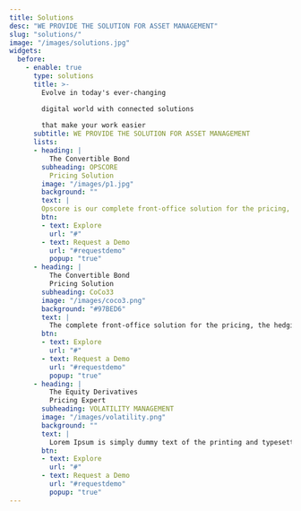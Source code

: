 ```yaml
---
title: Solutions
desc: "WE PROVIDE THE SOLUTION FOR ASSET MANAGEMENT"
slug: "solutions/"
image: "/images/solutions.jpg"
widgets:
  before:
    - enable: true
      type: solutions
      title: >-
        Evolve in today's ever-changing    

        digital world with connected solutions    
        
        that make your work easier
      subtitle: WE PROVIDE THE SOLUTION FOR ASSET MANAGEMENT
      lists:
      - heading: |
          The Convertible Bond
        subheading: OPSCORE
          Pricing Solution
        image: "/images/p1.jpg"
        background: ""
        text: |
        Opscore is our complete front-office solution for the pricing, hedging and analysis of convertible securities. According to Sheen Kassouf and Edward Thorp (co-          authors of Beat the Market), a convertible security is “any security that may be exchanged for common stock”.   
        btn:
        - text: Explore
          url: "#"
        - text: Request a Demo
          url: "#requestdemo"
          popup: "true"
      - heading: |
          The Convertible Bond 
          Pricing Solution
        subheading: CoCo33
        image: "/images/coco3.png"
        background: "#97BED6"
        text: |
          The complete front-office solution for the pricing, the hedging and the analysis of convertible securities.  It consists of three components: a data model of            terms  and conditions, a pricing engine and an excel front-end.
        btn:
        - text: Explore
          url: "#"
        - text: Request a Demo
          url: "#requestdemo"
          popup: "true"
      - heading: |
          The Equity Derivatives 
          Pricing Expert
        subheading: VOLATILITY MANAGEMENT
        image: "/images/volatility.png"
        background: ""
        text: |
          Lorem Ipsum is simply dummy text of the printing and typesetting industry. Lorem Ipsum has been the  industry's standard dummy text ever since the 1500s,                when an unknown printer took a galley of type and scrambled it to make a type specimen book.
        btn:
        - text: Explore
          url: "#"
        - text: Request a Demo
          url: "#requestdemo"
          popup: "true"
---
```


